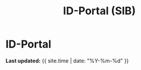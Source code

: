 ﻿---
title: ID-Portal (SIB)
layout: default
nav_order: 3
has_children: true
---
# ID-Portal
**Last updated:** {{ site.time | date: "%Y-%m-%d" }}

